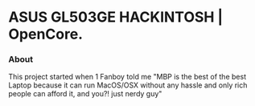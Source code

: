 # ASUS GL503GE HACKINTOSH | OpenCore.

### About
This project started when 1 Fanboy told me "MBP is the best of the best Laptop because it can run MacOS/OSX without any hassle and only rich people can afford it, and you?! just nerdy guy"